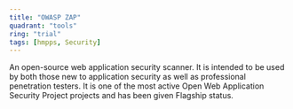 ```yaml
---
title: "OWASP ZAP"
quadrant: "tools"
ring: "trial"
tags: [hmpps, Security]
---
```


An open-source web application security scanner. It is intended to be used by both those new to application security as well as professional penetration testers. It is one of the most active Open Web Application Security Project projects and has been given Flagship status.
